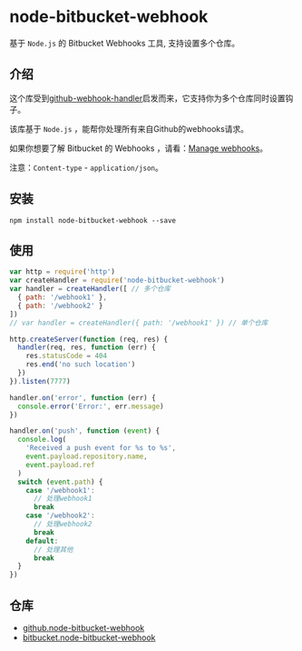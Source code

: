 # node-bitbucket-webhook

基于 `Node.js` 的 Bitbucket Webhooks 工具, 支持设置多个仓库。

## 介绍

这个库受到[github-webhook-handler](https://github.com/rvagg/github-webhook-handler)启发而来，它支持你为多个仓库同时设置钩子。

该库基于 `Node.js` ，能帮你处理所有来自Github的webhooks请求。

如果你想要了解 Bitbucket 的 Webhooks ，请看：[Manage webhooks](https://confluence.atlassian.com/bitbucket/manage-webhooks-735643732.html)。

注意：`Content-type` - `application/json`。

## 安装

`npm install node-bitbucket-webhook --save`

## 使用

```js
var http = require('http')
var createHandler = require('node-bitbucket-webhook')
var handler = createHandler([ // 多个仓库
  { path: '/webhook1' },
  { path: '/webhook2' }
])
// var handler = createHandler({ path: '/webhook1' }) // 单个仓库

http.createServer(function (req, res) {
  handler(req, res, function (err) {
    res.statusCode = 404
    res.end('no such location')
  })
}).listen(7777)

handler.on('error', function (err) {
  console.error('Error:', err.message)
})

handler.on('push', function (event) {
  console.log(
    'Received a push event for %s to %s',
    event.payload.repository.name,
    event.payload.ref
  )
  switch (event.path) {
    case '/webhook1':
      // 处理webhook1
      break
    case '/webhook2':
      // 处理webhook2
      break
    default:
      // 处理其他
      break
  }
})
```

## 仓库

* [github.node-bitbucket-webhook](https://github.com/stuarthua/node-bitbucket-webhook)
* [bitbucket.node-bitbucket-webhook](https://bitbucket.org/stuarthua/node-bitbucket-webhook/)